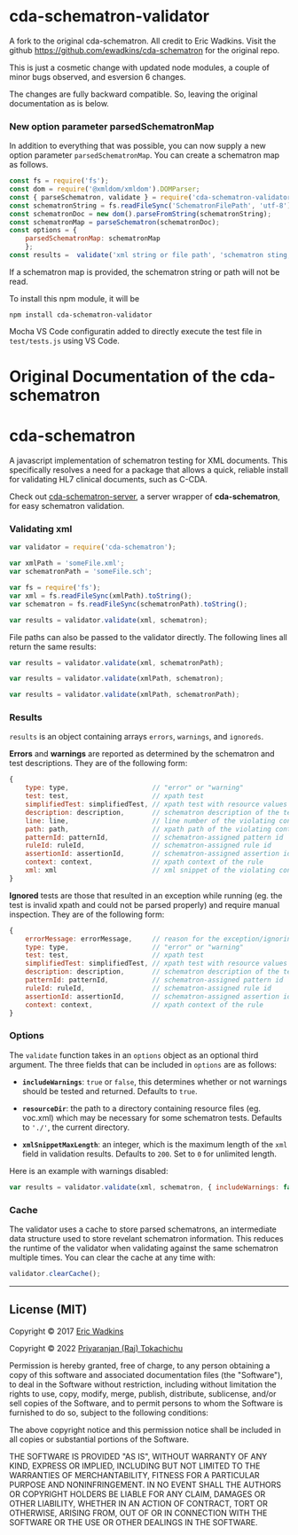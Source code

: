 # cda-schematron-validator
A fork to the original cda-schematron. All credit to Eric Wadkins. Visit the github https://github.com/ewadkins/cda-schematron for the original repo.

This is just a cosmetic change with updated node modules, a couple of minor bugs observed, and esversion 6 changes.

The changes are fully backward compatible. So, leaving the original documentation as is below. 

### New option parameter parsedSchematronMap
In addition to everything that was possible,
you can now supply a new option parameter `parsedSchematronMap`. You can create a schematron map as follows.

```javascript
const fs = require('fs');
const dom = require('@xmldom/xmldom').DOMParser;
const { parseSchematron, validate } = require('cda-schematron-validator');
const schematronString = fs.readFileSync('SchematronFilePath', 'utf-8').toString();
const schematronDoc = new dom().parseFromString(schematronString);
const schematronMap = parseSchematron(schematronDoc);
const options = { 
    parsedSchematronMap: schematronMap
    };
const results =  validate('xml string or file path', 'schematron sting, file path or null', options);
```
If a schematron map is provided, the schematron string or path will not be read.

To install this npm module, it will be

```
npm install cda-schematron-validator
```
Mocha VS Code configuratin added to directly execute the test file in `test/tests.js` using VS Code.


# Original Documentation of the cda-schematron
# cda-schematron

A javascript implementation of schematron testing for XML documents. This specifically resolves a need for a package that allows a quick, reliable install for validating HL7 clinical documents, such as C-CDA.

Check out [cda-schematron-server](https://github.com/ewadkins/cda-schematron-server), a server wrapper of **cda-schematron**, for easy schematron validation.

### Validating xml
```javascript
var validator = require('cda-schematron');

var xmlPath = 'someFile.xml';
var schematronPath = 'someFile.sch';

var fs = require('fs');
var xml = fs.readFileSync(xmlPath).toString();
var schematron = fs.readFileSync(schematronPath).toString();

var results = validator.validate(xml, schematron);
```
File paths can also be passed to the validator directly. The following lines all return the same results:
```javascript
var results = validator.validate(xml, schematronPath);
```
```javascript
var results = validator.validate(xmlPath, schematron);
```
```javascript
var results = validator.validate(xmlPath, schematronPath);
```

### Results
```results``` is an object containing arrays  ```errors```, ```warnings```, and ```ignoreds```.

**Errors** and **warnings** are reported as determined by the schematron and test descriptions. They are of the following form:
```javascript
{
    type: type,                     // "error" or "warning"
    test: test,                     // xpath test
    simplifiedTest: simplifiedTest, // xpath test with resource values included, if applicable, null otherwise
    description: description,       // schematron description of the test case
    line: line,                     // line number of the violating context
    path: path,                     // xpath path of the violating context
    patternId: patternId,           // schematron-assigned pattern id
    ruleId: ruleId,                 // schematron-assigned rule id
    assertionId: assertionId,       // schematron-assigned assertion id
    context: context,               // xpath context of the rule
    xml: xml                        // xml snippet of the violating context
}
```

**Ignored** tests are those that resulted in an exception while running (eg. the test is invalid xpath and could not be parsed properly) and require manual inspection. They are of the following form:
```javascript
{
    errorMessage: errorMessage,     // reason for the exception/ignoring the test
    type: type,                     // "error" or "warning"
    test: test,                     // xpath test
    simplifiedTest: simplifiedTest, // xpath test with resource values included, if applicable, null otherwise
    description: description,       // schematron description of the test case
    patternId: patternId,           // schematron-assigned pattern id
    ruleId: ruleId,                 // schematron-assigned rule id
    assertionId: assertionId,       // schematron-assigned assertion id
    context: context,               // xpath context of the rule
}
```

### Options
The ```validate``` function takes in an ```options``` object as an optional third argument. The three fields that can be included in ```options``` are as follows:

* **```includeWarnings```**: ```true``` or ```false```, this determines whether or not warnings should be tested and returned. Defaults to ```true```.

* **```resourceDir```**: the path to a directory containing resource files (eg. voc.xml) which may be necessary for some schematron tests. Defaults to ```'./'```, the current directory.

* **```xmlSnippetMaxLength```**: an integer, which is the maximum length of the ```xml``` field in validation results. Defaults to ```200```. Set to ```0``` for unlimited length.

Here is an example with warnings disabled:

```javascript
var results = validator.validate(xml, schematron, { includeWarnings: false });
```

### Cache
The validator uses a cache to store parsed schematrons, an intermediate data structure used to store revelant schematron information. This reduces the runtime of the validator when validating against the same schematron multiple times. You can clear the cache at any time with:
```javascript
validator.clearCache();
```

---
## License (MIT)

Copyright &copy; 2017 [Eric Wadkins](http://www.ericwadkins.com/)

Copyright &copy; 2022 [Priyaranjan (Raj) Tokachichu](https://github.com/priyaranjan-tokachichu)

Permission is hereby granted, free of charge, to any person obtaining a copy of this software and associated documentation files (the "Software"), to deal in the Software without restriction, including without limitation the rights to use, copy, modify, merge, publish, distribute, sublicense, and/or sell copies of the Software, and to permit persons to whom the Software is furnished to do so, subject to the following conditions:

The above copyright notice and this permission notice shall be included in all copies or substantial portions of the Software.

THE SOFTWARE IS PROVIDED "AS IS", WITHOUT WARRANTY OF ANY KIND, EXPRESS OR IMPLIED, INCLUDING BUT NOT LIMITED TO THE WARRANTIES OF MERCHANTABILITY, FITNESS FOR A PARTICULAR PURPOSE AND NONINFRINGEMENT. IN NO EVENT SHALL THE AUTHORS OR COPYRIGHT HOLDERS BE LIABLE FOR ANY CLAIM, DAMAGES OR OTHER LIABILITY, WHETHER IN AN ACTION OF CONTRACT, TORT OR OTHERWISE, ARISING FROM, OUT OF OR IN CONNECTION WITH THE SOFTWARE OR THE USE OR OTHER DEALINGS IN THE SOFTWARE.
